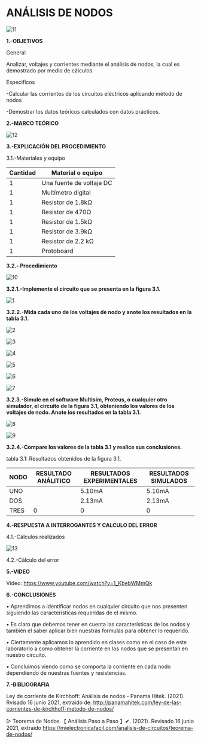# ANÁLISIS DE NODOS
![11](https://user-images.githubusercontent.com/75336529/122152632-326d4380-ce27-11eb-9d90-cc9037899602.PNG)

**1.-OBJETIVOS**

General

Analizar, voltajes y corrientes mediante el análisis de nodos, la cual es demostrado por medio de cálculos.

Especificos

-Calcular las corrientes de los circuitos eléctricos aplicando método de nodos

-Demostrar los datos teóricos calculados con datos prácticos.

**2.-MARCO TEÓRICO**

![12](https://user-images.githubusercontent.com/75336529/122501786-01257c80-cfbb-11eb-860e-ca0b8f38f3fc.jpeg)

**3.-EXPLICACIÓN DEL PROCEDIMIENTO**

3.1.-Materiales y equipo

|Cantidad|Material o equipo|
|---|---|
|1|Una fuente de voltaje DC|
|1|Multímetro digital|
|1|Resistor de 1.8kΩ|
|1|Resistor de 470Ω|
|1|Resistor de 1.5kΩ|
|1|Resistor de 3.9kΩ|
|1|Resistor de 2.2 kΩ|
|1|Protoboard|

**3.2.- Procedimiento**

![10](https://user-images.githubusercontent.com/75336529/122152628-326d4380-ce27-11eb-95b8-fdb02e8a78b1.PNG)

**3.2.1.-Implemente el circuito que se presenta en la figura 3.1.**

![1](https://user-images.githubusercontent.com/75336529/122152636-339e7080-ce27-11eb-9668-51b20285a858.png)

**3.2.2.-Mida cada uno de los voltajes de nodo y anote los resultados en la tabla 3.1.**

![2](https://user-images.githubusercontent.com/75336529/122152646-34cf9d80-ce27-11eb-8074-a234f017f82a.png)

![3](https://user-images.githubusercontent.com/75336529/122152648-36996100-ce27-11eb-989f-86ff920c2906.png)

![4](https://user-images.githubusercontent.com/75336529/122152656-38632480-ce27-11eb-9449-42b1a94c2941.png)

![5](https://user-images.githubusercontent.com/75336529/122152662-3a2ce800-ce27-11eb-9378-00ac2458541a.png)

![6](https://user-images.githubusercontent.com/75336529/122152670-3bf6ab80-ce27-11eb-9565-78a069671012.png)

![7](https://user-images.githubusercontent.com/75336529/122152611-2d0ff900-ce27-11eb-8f6b-904a043e39de.png)

**3.2.3.-Simule en el software Multisim, Proteus, o cualquier otro simulador, el circuito de la figura 3.1, obteniendo los valores de los voltajes de nodo. Anote los resultados en la tabla 3.1.**

![8](https://user-images.githubusercontent.com/75336529/122152620-300ae980-ce27-11eb-9036-5d2af25334b8.png)

![9](https://user-images.githubusercontent.com/75336529/122152624-30a38000-ce27-11eb-8ab7-ebd97280229d.png)

**3.2.4.-Compare los valores de la tabla 3.1 y realice sus conclusiones.**

tabla 3.1: Resultados obtenidos de la  figura 3.1.

|NODO|RESULTADO ANÁLITICO|RESULTADOS EXPERIMENTALES|RESULTADOS SIMULADOS|
|---|---|---|---|
|UNO||5.10mA|5.10mA|
|DOS||2.13mA|2.13mA|
|TRES|0|0|0|

**4.-RESPUESTA A INTERROGANTES Y CALCULO DEL ERROR**

4.1.-Cálculos realizados

![13](https://user-images.githubusercontent.com/75336529/122506287-a5132600-cfc3-11eb-9b51-530b30d54658.png)

4.2.-Cálculo del error

**5.-VIDEO**

Video: https://www.youtube.com/watch?v=1_KbebWMmQk

**6.-CONCLUSIONES**

•	Aprendimos a identificar nodos en cualquier circuito que nos presenten siguiendo las características requeridas de el mismo.

•	Es claro que debemos tener en cuenta las características de los nodos y también el saber aplicar bien nuestras formulas para obtener lo requerido.

•	Ciertamente aplicamos lo aprendido en clases como en el caso de este laboratorio a como obtener la corriente en los nodos que se presentan en nuestro circuito.

•	Concluimos viendo como se comporta la corriente en cada nodo dependiendo de nuestras fuentes y resistencias.

**7.-BIBLIOGRAFIA**

Ley de corriente de Kirchhoff: Análisis de nodos - Panama Hitek. (2021). Rvisado 16 junio 2021, extraido de: http://panamahitek.com/ley-de-las-corrientes-de-kirchhoff-metodo-de-nodos/

▷ Teorema de Nodos 【 Análisis Paso a Paso 】✔. (2021). Revisado 16 junio 2021, extraido https://mielectronicafacil.com/analisis-de-circuitos/teorema-de-nodos/

